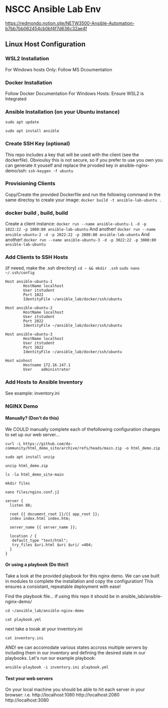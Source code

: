 # NSCC Ansible Lab Env
https://redmondo.notion.site/NETW3500-Ansible-Automation-b7bb7bb062454cb0bf4f7d636c32ae4f
## Linux Host Configuration

### WSL2 Installation
For Windows hosts Only: Follow MS Dcoumentation 

### Docker Installation
 Follow Docker Documentation
 For Windows Hosts: Ensure WSL2 is Integrated


### Ansible Installation (on your Ubuntu instance)
`sudo apt update`

`sudo apt install ansible`

### Create SSH Key (optional)
This repo includes a key that will be used with the client (see the dockerfile). Obvioulsy this is not secure, so if you prefer to use you own you can generate it youself and replace the prvoded key in ansible-nginx-demo/ssh:
`ssh-keygen -f ubuntu`

### Provisioning Clients
Copy/Create the provided Dockerfile and run the following command in the same directoy to create your image:
`docker build -t ansible-lab-ubuntu .`

### docker build , build, build
Create a client instance:
`docker run --name ansible-ubuntu-1 -d -p 1022:22 -p 1080:80 ansible-lab-ubuntu`
And another!
`docker run --name ansible-ubuntu-2 -d -p 2022:22 -p 2080:80 ansible-lab-ubuntu`
And another!
`docker run --name ansible-ubuntu-3 -d -p 3022:22 -p 3080:80 ansible-lab-ubuntu`

### Add Clients to SSH Hosts
(if neeed, make the .ssh directory)
`cd ~ && mkdir .ssh`
`sudo nano ~/.ssh/config`

``` 
Host ansible-ubuntu-1
        HostName localhost
        User itstudent
        Port 1022
        IdentityFile ~/ansible_lab/docker/ssh/ubuntu

Host ansible-ubuntu-2
        HostName localhost
        User itstudent
        Port 2022
        IdentityFile ~/ansible_lab/docker/ssh/ubuntu

Host ansible-ubuntu-3
        HostName localhost
        User itstudent
        Port 3022
        IdentityFile ~/ansible_lab/docker/ssh/ubuntu

Host winhost
        Hostname 172.16.147.1
        User    administrator
```

### Add Hosts to Ansible Inventory

See example: inventory.ini


### NGINX Demo
#### Manually? (Don't do this)
We COULD manually complete each of thefollowing configuration changes to set up our web server...

`curl -L https://github.com/do-community/html_demo_site/archive/refs/heads/main.zip -o html_demo.zip`

`sudo apt install unzip`

`unzip html_demo.zip`

`ls -la html_demo_site-main`

`mkdir files`

`nano files/nginx.conf.j2`

```
server {
  listen 80;

  root {{ document_root }}/{{ app_root }};
  index index.html index.htm;

  server_name {{ server_name }};
  
  location / {
   default_type "text/html";
   try_files $uri.html $uri $uri/ =404;
  }
}
```

#### Or using a playbook (Do this!)
Take a look at the provided playbook for this nginx demo. We can use built in modules to complete the installation and copy the configuration! This ensures a consistant, repeatable deployment with ease!

Find the playbook file... if using this repo it should be in ansible_lab/ansible-nginx-demo/

`cd ~/ansible_lab/ansible-nginx-demo`

`cat playbook.yml`

next take a looak at your inventory.ini

`cat inventory.ini`

AND! we can accomodate various states accross multiple servers by including them in our inventory and defining the desired state in our playbooks. Let's run our example playbook:

`ansible-playbook -i inventory.ini playbook.yml`

#### Test your web servers
On your local machine you should be able to hit each server in your browser:
i.e.
http://localhost:1080
http://localhost:2080
http://localhost:3080
